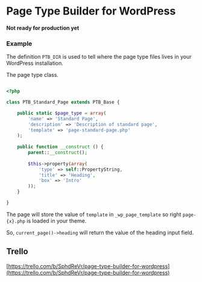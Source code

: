 # Page Type Builder for WordPress

**Not ready for production yet**

### Example

The definition `PTB_DIR` is used to tell where the page type files lives in your WordPress installation.

The page type class.

```php

<?php

class PTB_Standard_Page extends PTB_Base {

	public static $page_type = array(
		'name' => 'Standard Page',
		'description' => 'Description of standard page',
		'template' => 'page-standard-page.php'
	);
	
	public function __construct () {
		parent::__construct();
		
		$this->property(array(
			'type' => self::PropertyString,
			'title' => 'Heading',
			'box' => 'Intro'
		));
	}

}

```

The page will store the value of `template` in `_wp_page_template` so right `page-{x}.php` is loaded in your theme.

So, `current_page()->heading` will return the value of the heading input field.

## Trello
[https://trello.com/b/SphdReVr/page-type-builder-for-wordpress](https://trello.com/b/SphdReVr/page-type-builder-for-wordpress)
